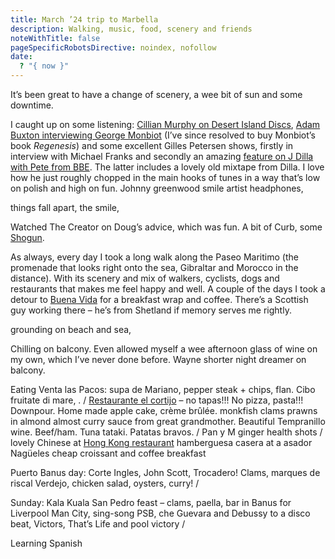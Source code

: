 ```yaml
---
title: March ’24 trip to Marbella
description: Walking, music, food, scenery and friends
noteWithTitle: false
pageSpecificRobotsDirective: noindex, nofollow
date:
  ? "{ now }"
---
```

It’s been great to have a change of scenery, a wee bit of sun and some downtime.

I caught up on some listening: [Cillian Murphy on Desert Island Discs](https://www.bbc.co.uk/programmes/m001w72b), [Adam Buxton interviewing George Monbiot](https://www.adam-buxton.co.uk/podcasts/rhwkafw2z2x3xe6-6ysb3-pfp9n-6xxa2-jnpn5-2cacw) (I’ve since resolved to buy Monbiot’s book _Regenesis_) and some excellent Gilles Petersen shows, firstly in interview with Michael Franks and secondly an amazing [feature on J Dilla with Pete from BBE](https://www.mixcloud.com/musiclover1980/gilles-peterson-2024-02-10-pete-bbe-on-j-dilla/). The latter includes a lovely old mixtape from Dilla. I love how he just roughly chopped in the main hooks of tunes in a way that’s low on polish and high on fun. Johnny greenwood smile artist headphones, 

things fall apart, the smile,

Watched The Creator on Doug’s advice, which was fun. A bit of Curb, some [Shogun](https://www.imdb.com/title/tt2788316/).

As always, every day I took a long walk along the Paseo Maritimo (the promenade that looks right onto the sea, Gibraltar and Morocco in the distance). With its scenery and mix of walkers, cyclists, dogs and restaurants that makes me feel happy and well. A couple of the days I took a detour to [Buena Vida](https://buenavidamarbella.es/) for a breakfast wrap and coffee. There’s a Scottish guy working there – he’s from Shetland if memory serves me rightly.

grounding on beach and sea,

Chilling on balcony. Even allowed myself a wee afternoon glass of wine on my own, which I’ve never done before. Wayne shorter night dreamer on balcony.

Eating 
Venta las Pacos: supa de Mariano, pepper steak + chips, flan.
Cibo fruitate di mare, .  / 
[Restaurante el cortijo](https://elcortijoestepona.com/menu/) – no tapas!!!  No pizza, pasta!!! Downpour. Home made apple cake, crème brûlée. monkfish clams prawns in almond almost curry sauce from great grandmother. Beautiful Tempranillo wine. Beef/ham. Tuna tataki. Patatas bravos. / 
Pan y M ginger health shots / 
lovely Chinese at [Hong Kong restaurant](https://www.restaurantehk.com/)
hamberguesa casera at  a asador Nagüeles
cheap croissant and coffee breakfast

Puerto Banus day: Corte Ingles, John Scott, Trocadero! Clams, marques de riscal Verdejo, chicken salad, oysters, curry! / 

Sunday: Kala Kuala San Pedro feast – clams, paella, bar in Banus for Liverpool Man City, sing-song PSB, che Guevara and Debussy to a disco beat, Victors, That’s Life and pool victory / 

Learning Spanish

